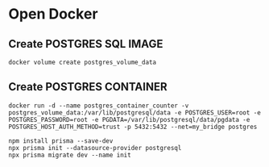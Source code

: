 # Open Docker

## Create POSTGRES SQL IMAGE
```
docker volume create postgres_volume_data
```

## Create POSTGRES CONTAINER
```
docker run -d --name postgres_container_counter -v postgres_volume_data:/var/lib/postgresql/data -e POSTGRES_USER=root -e POSTGRES_PASSWORD=root -e PGDATA=/var/lib/postgresql/data/pgdata -e POSTGRES_HOST_AUTH_METHOD=trust -p 5432:5432 --net=my_bridge postgres
```

```
npm install prisma --save-dev     
npx prisma init --datasource-provider postgresql
npx prisma migrate dev --name init 
```